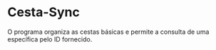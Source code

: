 # Cesta-Sync
O programa organiza as cestas básicas e permite a consulta de uma específica pelo ID fornecido.
